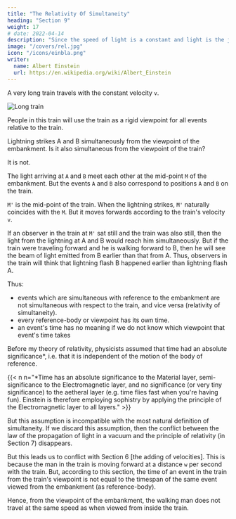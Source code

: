 ```yaml
---
title: "The Relativity Of Simultaneity"
heading: "Section 9"
weight: 17
# date: 2022-04-14
description: "Since the speed of light is a constant and light is the judge, then time becomes relative to the viewpoint"
image: "/covers/rel.jpg"
icon: "/icons/einbla.png"
writer:
  name: Albert Einstein
  url: https://en.wikipedia.org/wiki/Albert_Einstein
---
```




<!-- UP to now our considerations have been referred to a particular body of reference, which we have styled a “railway embankment.” -->

A very long train travels with the constant velocity `v`.

![Long train](/graphics/physics/amb.png)

People in this train will use the train as a rigid viewpoint for all events relative to the train.

<!-- Then every event which takes place along the line also takes place at a particular point of the train. Also the definition of simultaneity can be given relative to the train in exactly the same way as with respect to the embankment.

As a natural consequence, however, the following question arises=  -->

Lightning strikes A and B simultaneously from the viewpoint of the embankment. Is it also simultaneous from the viewpoint of the train? 

It is not. 

The light arriving at `A` and `B` meet each other at the mid-point `M` of the embankment. But the events `A` and `B` also correspond to positions `A` and `B` on the train. 

`M'` is the mid-point of the train. When the lightning strikes, `M'` naturally coincides with the `M`. But it moves forwards according to the train's velocity `v`. 

If an observer in the train at `M'` sat still and the train was also still, then the  light from the lightning at A and B would reach him simultaneously. But if the train were traveling forward and he is walking forward to B, then he will see the beam of light emitted from B earlier than that from A. Thus, observers in the train will think that lightning flash B happened earlier than lightning flash A.

Thus:
- events which are simultaneous with reference to the embankment are not simultaneous with respect to the train, and vice versa (relativity of simultaneity).
- every reference-body or viewpoint has its own time.
- an event's time has no meaning if we do not know which viewpoint that event's time takes

Before my theory of relativity, physicists assumed that time had an absolute significance*, i.e. that it is independent of the motion of the body of reference.

{{< n n="*Time has an absolute significance to the Material layer, semi-significance to the Electromagnetic layer, and no significance (or very tiny significance) to the aetheral layer (e.g. time flies fast when you're having fun). Einstein is therefore employing sophistry by applying the principle of the Electromagnetic layer to all layers." >}}
 


But this assumption is incompatible with the most natural definition of simultaneity. If we discard this assumption, then the conflict between the law of the propagation of light in a vacuum and the principle of relativity (in Section 7) disappears.

But this leads us to conflict with Section 6 [the adding of velocities]. <!-- We were led to that conflict by the considerations of Section 6, which are now no longer tenable.  --> This is because the man in the train is moving forward at a distance `w` per second with the train<!--  is also moving at the same distance with respect to the embankment in each second -->. But, according to this section, the time of an event in the train from the train's viewpoint is not equal to the timespan of the same event viewed from the embankment (as reference-body). 

Hence, from the viewpoint of the embankment, the walking man does not travel at the same speed as when viewed from inside the train. <!-- the distance `w` relative to the train in a time equal to 1 second. --> 

<!-- Moreover, Section 6 is based on an arbitrary assumption.  -->

<!--  although it was always tacitly made even before the introduction of the theory of relativity. -->
